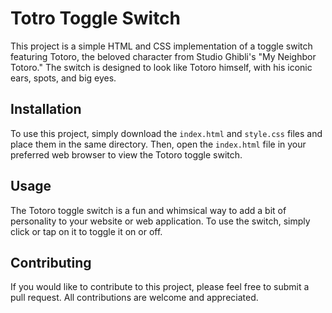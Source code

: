 # Totro Toggle Switch
This project is a simple HTML and CSS implementation of a toggle switch featuring Totoro, the beloved character from Studio Ghibli's "My Neighbor Totoro." The switch is designed to look like Totoro himself, with his iconic ears, spots, and big eyes.

## Installation
To use this project, simply download the `index.html` and `style.css` files and place them in the same directory. Then, open the `index.html` file in your preferred web browser to view the Totoro toggle switch.

## Usage
The Totoro toggle switch is a fun and whimsical way to add a bit of personality to your website or web application. To use the switch, simply click or tap on it to toggle it on or off.

## Contributing
If you would like to contribute to this project, please feel free to submit a pull request. All contributions are welcome and appreciated.
